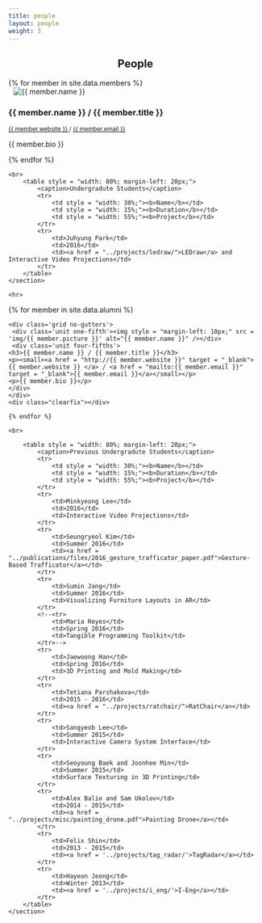 ```yaml
---
title: people
layout: people
weight: 3
---
```



<section class="members">
	<h1 style = "text-align: center;">People</h1>
	<section style = "max-width: 1024px; margin-left: auto; margin-right: auto;">
	{% for member in site.data.members %}		
			<div class='grid no-gutters'>
			 <div class='unit one-fifth'><img style = "margin-left: 10px;" src='img/{{ member.picture }}' alt="{{ member.name }}" /></div>
			 <div class='unit four-fifths'>
			<h3>{{ member.name }} / {{ member.title }}</h3>
			<p><small><a href = "http://{{ member.website }}" target = "_blank"> {{ member.website }} </a> / <a href = "mailto:{{ member.email }}" target = "_blank">{{ member.email }}</a></small></p>
			<p>{{ member.bio }}</p>
			</div>
			</div>
			<div class="clearfix"></div>
	{% endfor %}

	<br>
		<table style = "width: 80%; margin-left: 20px;">
			<caption>Undergradute Students</caption>
			<tr>
				<td style = "width: 30%;"><b>Name</b></td>
				<td style = "width: 15%;"><b>Duration</b></td>
				<td style = "width: 55%;"><b>Project</b></td>
			</tr>							
			<tr>
				<td>Juhyung Park</td>
				<td>2016</td>
				<td><a href = "../projects/ledraw/">LEDraw</a> and Interactive Video Projections</td>
			</tr>
		</table>
	</section>
	
	<hr>

<section style = "max-width: 1024px; margin-left: auto; margin-right: auto;">
{% for member in site.data.alumni %}
	
	<div class='grid no-gutters'>
	 <div class='unit one-fifth'><img style = "margin-left: 10px;" src = 'img/{{ member.picture }}' alt="{{ member.name }}" /></div>
	 <div class='unit four-fifths'>
	<h3>{{ member.name }} / {{ member.title }}</h3>
	<p><small><a href = "http://{{ member.website }}" target = "_blank"> {{ member.website }} </a> / <a href = "mailto:{{ member.email }}" target = "_blank">{{ member.email }}</a></small></p>
	<p>{{ member.bio }}</p>
	</div>
	</div>
	<div class="clearfix"></div>

	{% endfor %}

	<br>

		<table style = "width: 80%; margin-left: 20px;">
			<caption>Previous Undergradute Students</caption>
			<tr>
				<td style = "width: 30%;"><b>Name</b></td>
				<td style = "width: 15%;"><b>Duration</b></td>
				<td style = "width: 55%;"><b>Project</b></td>
			</tr>						
			<tr>
				<td>Minkyeong Lee</td>
				<td>2016</td>
				<td>Interactive Video Projections</td>
			</tr>			
			<tr>
				<td>Seungryeol Kim</td>
				<td>Summer 2016</td>
				<td><a href = "../publications/files/2016_gesture_trafficator_paper.pdf">Gesture-Based Trafficator</a></td>
			</tr>
			<tr>
				<td>Sumin Jang</td>
				<td>Summer 2016</td>
				<td>Visualizing Furniture Layouts in AR</td>
			</tr>			
			<!--<tr>
				<td>Maria Reyes</td>
				<td>Spring 2016</td>
				<td>Tangible Programming Toolkit</td>
			</tr>-->
			<tr>
				<td>Jaewoong Han</td>
				<td>Spring 2016</td>
				<td>3D Printing and Mold Making</td>
			</tr>			
			<tr>
				<td>Tetiana Parshakova</td>
				<td>2015 - 2016</td>
				<td><a href = "../projects/ratchair/">RatChair</a></td>
			</tr>
			<tr>
				<td>Sangyeob Lee</td>
				<td>Summer 2015</td>
				<td>Interactive Camera System Interface</td>
			</tr>
			<tr>
				<td>Seoyoung Baek and Joonhee Min</td>
				<td>Summer 2015</td>
				<td>Surface Texturing in 3D Printing</td>
			</tr>
			<tr>
				<td>Alex Balio and Sam Ukolov</td>
				<td>2014 - 2015</td>
				<td><a href = "../projects/misc/painting_drone.pdf">Painting Drone</a></td>
			</tr>
			<tr>
				<td>Felix Shin</td>
				<td>2013 - 2015</td>
				<td><a href = '../projects/tag_radar/'>TagRadar</a></td>
			</tr>
			<tr>
				<td>Hayeon Jeong</td>
				<td>Winter 2013</td>
				<td><a href = '../projects/i_eng/'>I-Eng</a></td>
			</tr>
		</table>
	</section>
</section>

